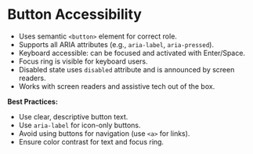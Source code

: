 # Button Accessibility

- Uses semantic `<button>` element for correct role.
- Supports all ARIA attributes (e.g., `aria-label`, `aria-pressed`).
- Keyboard accessible: can be focused and activated with Enter/Space.
- Focus ring is visible for keyboard users.
- Disabled state uses `disabled` attribute and is announced by screen readers.
- Works with screen readers and assistive tech out of the box.

**Best Practices:**

- Use clear, descriptive button text.
- Use `aria-label` for icon-only buttons.
- Avoid using buttons for navigation (use `<a>` for links).
- Ensure color contrast for text and focus ring.
